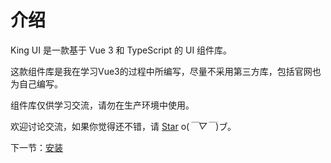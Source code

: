 # 介绍

King UI 是一款基于 Vue 3 和 TypeScript 的 UI 组件库。

这款组件库是我在学习Vue3的过程中所编写，尽量不采用第三方库，包括官网也为自己编写。

组件库仅供学习交流，请勿在生产环境中使用。

欢迎讨论交流，如果你觉得还不错，请 [Star](https://github.com/wuyangqin/xing-ui-v3) o(*￣▽￣*)ブ。

下一节：[安装](#/doc/install)
